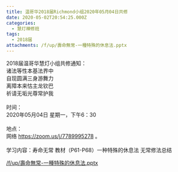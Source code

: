 ```yaml
---
title: 温哥华2018届Richmond小组2020年05月04日共修
date: 2020-05-02T20:54:25.000Z
categories:
  - 慧灯禅修班
tags:
  - 2018届
attachments: /f/up/壽命無常-一種特殊的休息法.pptx
---
```

2018届温哥华慧灯小组共修通知：\
诸法等性本基法界中\
自现圆满三身游舞力\
离障本来怙主龙钦巴\
祈请无垢光尊常护我\
\
时间：\
2020年05月04日 星期一，下午6：30\
\
地点：\
网络 <https://zoom.us/j/7789995278> 。\
\
学习内容：寿命无常 教材（P61-P68）一种特殊的休息法 无常修法总结

[/f/up/壽命無常-一種特殊的休息法.pptx](https://s3.ca-central-1.wasabisys.com/hddata/f.huidengchanxiu.net/hdv/f/up/壽命無常-一種特殊的休息法.pptx)